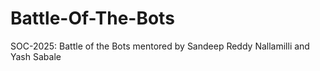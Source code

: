 # Battle-Of-The-Bots
SOC-2025: Battle of the Bots mentored by Sandeep Reddy Nallamilli and Yash Sabale
